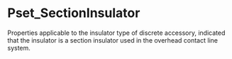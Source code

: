 # Pset_SectionInsulator

Properties applicable to the insulator type of discrete accessory, indicated that the insulator is a section insulator used in the overhead contact line system.
